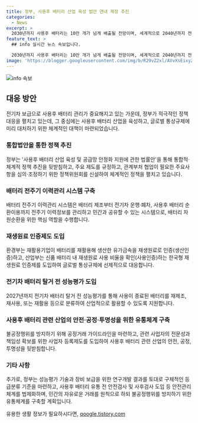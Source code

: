 ```yaml
---
title: 정부, 사용후 배터리 산업 육성 법안 연내 제정 추진
categories:
  - News
excerpt: >
  2030년까지 사용후 배터리는 10만 개가 넘게 배출될 전망이며, 세계적으로 2040년까지 전기차 폐차 대수가 급증할 것으로 예상됨. 이에 정부는 사용후 배터리 관리를 강화하고 재제조, 재사용을 지원하며 통상 규제에 선제적으로 대응할 계획. 사용후 배터리 산업 육성을 위한 법·제도·인프라 구축 방안 발표. 추가로 배터리 전주기 이력관리 시스템 구축, 재생원료 인증제, 배터리 탈거 전 성능평가 등을 도입 예정.
feature_text: >
  ## info 실시간 뉴스 속보입니다.

  2030년까지 사용후 배터리는 10만 개가 넘게 배출될 전망이며, 세계적으로 2040년까지 전기차 폐차 대수가 급증할 것으로 예상됨. 이에 정부는 사용후 배터리 관리를 강화하고 재제조, 재사용을 지원하며 통상 규제에 선제적으로 대응할 계획. 사용후 배터리 산업 육성을 위한 법·제도·인프라 구축 방안 발표. 추가로 배터리 전주기 이력관리 시스템 구축, 재생원료 인증제, 배터리 탈거 전 성능평가 등을 도입 예정.
image: 'https://blogger.googleusercontent.com/img/b/R29vZ2xl/AVvXsEixyZcFfHzMRdzZMjFBmAUKJYCLCGyLL1o632UiGVXcaFdKo_bkvkuCioo0uUKlGfBVcT3P84aROyZIXSBEx3Aw5nCQ3pTgDom1WDC4m8eifvWiAmWEEVb4x6G_l8C0QH225ldMjyaFvpxGEBGNO37VmDTDMHGhJPq73UglMfDca1-0aw/s1600/blogspot.png'
---
```


<p><img src="https://blogger.googleusercontent.com/img/b/R29vZ2xl/AVvXsEixyZcFfHzMRdzZMjFBmAUKJYCLCGyLL1o632UiGVXcaFdKo_bkvkuCioo0uUKlGfBVcT3P84aROyZIXSBEx3Aw5nCQ3pTgDom1WDC4m8eifvWiAmWEEVb4x6G_l8C0QH225ldMjyaFvpxGEBGNO37VmDTDMHGhJPq73UglMfDca1-0aw/s1600/blogspot.png" alt="info 속보" /></p>

<h2 data-ke-size="size26">대응 방안</h2>

<p data-ke-size="size16">전기차 보급으로 사용후 배터리 관리가 중요해지고 있는 가운데, 정부가 적극적인 정책 대응을 펼치고 있는데, 그 중심에는 사용후 배터리 산업을 육성하고, 글로벌 통상규제에 미리 대처하기 위한 체계적인 대책이 마련되었습니다.</p>

<h3>통합법안을 통한 정책 추진</h3>

<p data-ke-size="size16">정부는 '사용후 배터리 산업 육성 및 공급망 안정화 지원에 관한 법률안'을 통해 통합적·체계적 정책 추진을 뒷받침하고, 주요 제도를 규정하고, 관계부처 협업이 필요한 주요사항을 심의·조정하기 위한 정책위원회를 신설하여 체계적인 정책을 펼치고 있습니다.</p>

<h3>배터리 전주기 이력관리 시스템 구축</h3>

<p data-ke-size="size16">배터리 전주기 이력관리 시스템은 배터리 제조부터 전기차 운행·폐차, 사용후 배터리 순환이용까지 전주기 이력정보를 관리하고 민간과 공유할 수 있는 시스템으로, 배터리 자원순환을 위한 핵심 역할을 수행합니다.</p>

<h3>재생원료 인증제도 도입</h3>

<p data-ke-size="size16">환경부는 재활용기업이 배터리를 재활용해 생산한 유가금속을 재생원료로 인증(생산인증)하고, 산업부는 신품 배터리 내 재생원료 사용 비율을 확인(사용인증)하는 한국형 재생원료 인증제를 도입하여 글로벌 통상규제에 선제적으로 대응합니다.</p>

<h3>전기차 배터리 탈거 전 성능평가 도입</h3>

<p data-ke-size="size16">2027년까지 전기차 배터리 탈거 전 성능평가를 통해 사용이 종료된 배터리를 재제조, 재사용, 또는 재활용 등으로 분류하여 산업적으로 활용할 수 있도록 지원합니다.</p>

<h3>사용후 배터리 관련 산업의 안전·공정·투명성을 위한 유통체계 구축</h3>

<p data-ke-size="size16">불공정행위를 방지하기 위해 공정거래 가이드라인을 마련하고, 관련 사업자의 전문성과 책임성 확보를 위한 사업자 등록제도를 도입하여 사용후 배터리 관련 산업의 안전, 공정, 투명성을 뒷받침합니다.</p>

<h3>기타 사항</h3>

<p data-ke-size="size16">추가로, 정부는 성능평가 기술과 장비 보급을 위한 연구개발 결과를 토대로 구체적인 등급분류 기준을 마련하고, 사용후 배터리 유통 전 안전검사 및 사후검사 도입 등 안전관리 체계를 법제화하며, 민간의 자유로운 거래를 원칙으로 하되 불공정행위를 방지하기 위한 유통체계를 구축할 계획입니다.</p>
유용한 생활 정보가 필요하시다면, <a href="https://qoogle.tistory.com" rel="dofollow">qoogle.tistory.com</a>


